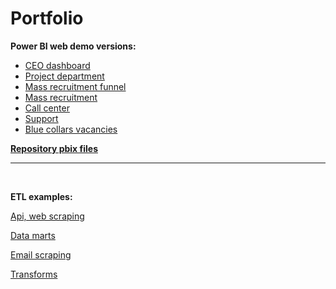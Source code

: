 # Portfolio

**Power BI web demo versions:** <br/>
- [CEO dashboard](https://app.powerbi.com/view?r=eyJrIjoiYWY2YzQ4MDAtOTRmMS00YmNiLWI3NDMtZjc3NWFlMmEwYjc5IiwidCI6ImFiNzQ2ODA0LWQ4N2UtNGZiOS1hYzIwLTJjMDdlNzQwYjQ1MCIsImMiOjl9) <br/>
- [Project department](https://app.powerbi.com/view?r=eyJrIjoiOWFhMDIwYmYtMWM5OC00N2I0LTkyNWYtNTUxNDYxYzBmNjRkIiwidCI6ImFiNzQ2ODA0LWQ4N2UtNGZiOS1hYzIwLTJjMDdlNzQwYjQ1MCIsImMiOjl9) <br/>
- [Mass recruitment funnel](https://app.powerbi.com/view?r=eyJrIjoiNzFlMDIyYTgtN2E4Ni00NzQyLWIwMTItNzU0ZDUwZjA5ZjM2IiwidCI6ImFiNzQ2ODA0LWQ4N2UtNGZiOS1hYzIwLTJjMDdlNzQwYjQ1MCIsImMiOjl9) <br/>
- [Mass recruitment](https://app.powerbi.com/view?r=eyJrIjoiZDFkNTQxOTgtNWVjNS00OWFiLTkwZWYtNjU5MjExNDNmMDE0IiwidCI6ImFiNzQ2ODA0LWQ4N2UtNGZiOS1hYzIwLTJjMDdlNzQwYjQ1MCIsImMiOjl9) <br/>
- [Call center](https://app.powerbi.com/view?r=eyJrIjoiMDAzODYwMGYtZDY0NC00YWM4LWFhNzAtMmJkYTkzMWExZDI5IiwidCI6ImFiNzQ2ODA0LWQ4N2UtNGZiOS1hYzIwLTJjMDdlNzQwYjQ1MCIsImMiOjl9) <br/>
- [Support](https://app.powerbi.com/view?r=eyJrIjoiYzk3N2YyYWItMzNjNi00NTI5LTkyYzMtZjI3Y2VmYzBlMDQ0IiwidCI6ImFiNzQ2ODA0LWQ4N2UtNGZiOS1hYzIwLTJjMDdlNzQwYjQ1MCIsImMiOjl9) <br/>
- [Blue collars vacancies](https://app.powerbi.com/view?r=eyJrIjoiYzMzMzVmZjktZDUxMC00OTM5LThjZDQtNzczNWJmNjc2OGQyIiwidCI6ImFiNzQ2ODA0LWQ4N2UtNGZiOS1hYzIwLTJjMDdlNzQwYjQ1MCIsImMiOjl9) <br/>

[**Repository pbix files**](https://github.com/mitsuvlad/my_portfolio/tree/main/PowerBI) <br/>
___
<br/>

**ETL examples:** <br/>

 [Api, web scraping](https://github.com/mitsuvlad/my_portfolio/tree/main/python/api,webscraping) <br/>

 [Data marts](https://github.com/mitsuvlad/my_portfolio/tree/main/python/Datamarts) <br/>

[Email scraping](https://github.com/mitsuvlad/my_portfolio/tree/main/python/Emailscraping) <br/>

[Transforms](https://github.com/mitsuvlad/my_portfolio/tree/main/python/Transforms) <br/>
